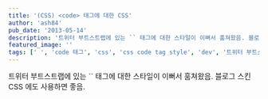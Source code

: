 ```yaml
---
title: '(CSS) <code> 태그에 대한 CSS'
author: 'ash84'
pub_date: '2013-05-14'
description: '트위터 부트스트랩에 있는 `` 태그에 대한 스타일이 이뻐서 훔쳐왔음. 블로그 스킨 CSS 에도 사용하면 좋음.'
featured_image: ''
tags: [' ', 'code 태그', 'css', 'css code tag style', 'dev', '트위터 부트스트랩']
---
```



<span style="font-size: 11pt;">트위터 부트스트랩에 있는 `` 태그에 대한 스타일이 이뻐서 훔쳐왔음. 블로그 스킨 CSS 에도 사용하면 좋음. </span>

<script src="https://gist.github.com/AhnSeongHyun/5575170.js"></script>



